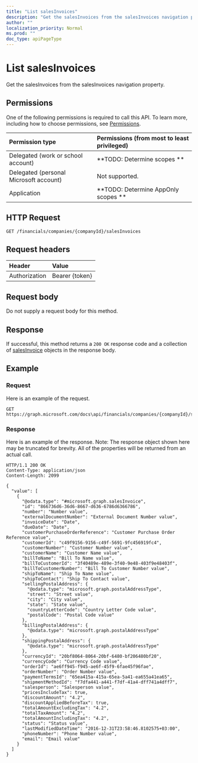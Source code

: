 ```yaml
---
title: "List salesInvoices"
description: "Get the salesInvoices from the salesInvoices navigation property."
author: ""
localization_priority: Normal
ms.prod: ""
doc_type: apiPageType
---
```


# List salesInvoices

Get the salesInvoices from the salesInvoices navigation property.

## Permissions
One of the following permissions is required to call this API. To learn more, including how to choose permissions, see [Permissions](/concepts/permissions-reference.md).

|Permission type|Permissions (from most to least privileged)|
|:---|:---|
|Delegated (work or school account)|**TODO: Determine scopes **|
|Delegated (personal Microsoft account)|Not supported.|
|Application|**TODO: Determine AppOnly scopes **|

## HTTP Request
<!-- {
  "blockType": "ignored"
}
-->
``` http
GET /financials/companies/{companyId}/salesInvoices
```

## Request headers
|Header|Value|
|:---|:---|
|Authorization|Bearer {token}|

## Request body
Do not supply a request body for this method.

## Response
If successful, this method returns a `200 OK` response code and a collection of [salesInvoice](../resources/salesinvoice.md) objects in the response body.

## Example

### Request
Here is an example of the request.
<!-- {
  "blockType": "request",
  "name": "get_salesinvoice"
}
-->
``` http
GET https://graph.microsoft.com/docs\api/financials/companies/{companyId}/salesInvoices
```

### Response
Here is an example of the response. Note: The response object shown here may be truncated for brevity. All of the properties will be returned from an actual call.
<!-- {
  "blockType": "response",
  "truncated": true,
  "@odata.type": "collection(microsoft.graph.salesinvoice)"
}
-->
``` http
HTTP/1.1 200 OK
Content-Type: application/json
Content-Length: 2099

{
  "value": [
    {
      "@odata.type": "#microsoft.graph.salesInvoice",
      "id": "866736d6-36d6-8667-d636-6786d6366786",
      "number": "Number value",
      "externalDocumentNumber": "External Document Number value",
      "invoiceDate": "Date",
      "dueDate": "Date",
      "customerPurchaseOrderReference": "Customer Purchase Order Reference value",
      "customerId": "c49f9156-9156-c49f-5691-9fc456919fc4",
      "customerNumber": "Customer Number value",
      "customerName": "Customer Name value",
      "billToName": "Bill To Name value",
      "billToCustomerId": "3f40489e-489e-3f40-9e48-403f9e48403f",
      "billToCustomerNumber": "Bill To Customer Number value",
      "shipToName": "Ship To Name value",
      "shipToContact": "Ship To Contact value",
      "sellingPostalAddress": {
        "@odata.type": "microsoft.graph.postalAddressType",
        "street": "Street value",
        "city": "City value",
        "state": "State value",
        "countryLetterCode": "Country Letter Code value",
        "postalCode": "Postal Code value"
      },
      "billingPostalAddress": {
        "@odata.type": "microsoft.graph.postalAddressType"
      },
      "shippingPostalAddress": {
        "@odata.type": "microsoft.graph.postalAddressType"
      },
      "currencyId": "20bf8064-8064-20bf-6480-bf206480bf20",
      "currencyCode": "Currency Code value",
      "orderId": "ae6ff945-f945-ae6f-45f9-6fae45f96fae",
      "orderNumber": "Order Number value",
      "paymentTermsId": "65ea415a-415a-65ea-5a41-ea655a41ea65",
      "shipmentMethodId": "f7dfa441-a441-f7df-41a4-dff741a4dff7",
      "salesperson": "Salesperson value",
      "pricesIncludeTax": true,
      "discountAmount": "4.2",
      "discountAppliedBeforeTax": true,
      "totalAmountExcludingTax": "4.2",
      "totalTaxAmount": "4.2",
      "totalAmountIncludingTax": "4.2",
      "status": "Status value",
      "lastModifiedDateTime": "2016-12-31T23:58:46.8102575+03:00",
      "phoneNumber": "Phone Number value",
      "email": "Email value"
    }
  ]
}
```

